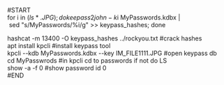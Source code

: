 #START  
for i in $(ls *.JPG); do keepass2john -k $i MyPasswords.kdbx | sed "s/MyPasswords/%i/g" >> keypass_hashes; done  
  
hashcat -m 13400 -O keypass_hashes ../rockyou.txt #crack hashes  
apt install kpcli #install keypass tool  
kpcli --kdb MyPasswords.kdbx --key IM_FILE1111.JPG #open keypass db  
cd MyPasswrods #in kpcli cd to passwords if not do LS  
show -a -f 0 #show password id 0  
#END